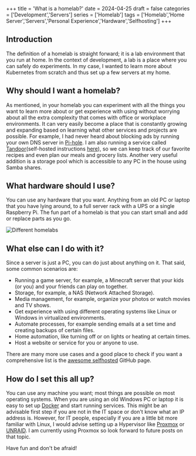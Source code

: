 +++
title = 'What is a homelab?'
date = 2024-04-25
draft = false
categories = ['Development','Servers']
series = ['Homelab']
tags = ['Homelab','Home Server','Servers','Personal Experience','Hardware','Selfhosting']
+++

## Introduction

The definition of a homelab is straight forward; it is a lab environment that you run at home.
In the context of development, a lab is a place where you can safely do experiments.
In my case, I wanted to learn more about Kubernetes from scratch and thus set up a few servers at my home.

## Why should I want a homelab?

As mentioned, in your homelab you can experiment with all the things you want to learn more about or get experience with using without worrying about all the extra complexity that comes with office or workplace environments.
It can very easily become a place that is constantly growing and expanding based on learning what other services and projects are possible.
For example, I had never heard about blocking ads by running your own DNS server in [Pi-hole](https://pi-hole.net/).
I am also running a service called [Tandoor](https://tandoor.dev/)(self-hosted instructions [here](https://docs.tandoor.dev/install/docker/)), so we can keep track of our favorite recipes and even plan our meals and grocery lists.
Another very useful addition is a storage pool which is accessible to any PC in the house using Samba shares.

## What hardware should I use?

You can use any hardware that you want.
Anything from an old PC or laptop that you have lying around, to a full server rack with a UPS or a single Raspberry Pi.
The fun part of a homelab is that you can start small and add or replace parts as you go.

![Different homelabs](/images/what-is-homelab/homelab_hardware.png)

## What else can I do with it?

Since a server is just a PC, you can do just about anything on it.
That said, some common scenarios are:

* Running a game server, for example, a Minecraft server that your kids (or you) and your friends can play on together.
* Storage, for example, a NAS (Network Attached Storage).
* Media management, for example, organize your photos or watch movies and TV shows.
* Get experience with using different operating systems like Linux or Windows in virtualized environments.
* Automate processes, for example sending emails at a set time and creating backups of certain files.
* Home automation, like turning off or on lights or heating at certain times.
* Host a website or service for you or anyone to use.

There are many more use cases and a good place to check if you want a comprehensive list is the [awesome selfhosted](https://github.com/awesome-selfhosted/awesome-selfhosted) GitHub page.

## How do I set this all up?

You can use any machine you want; most things are possible on most operating systems.
When you are using an old Windows PC or laptop it is easy to set up [Docker](https://www.docker.com/) and start running services.
This might be an advisable first step if you are not in the IT space or don't know what an IP address is.
However, for IT people, especially if you are a little bit more familiar with Linux, I would advise setting up a Hypervisor like [Proxmox](https://www.proxmox.com/en/) or [UNRAID](https://unraid.net/).
I am currently using Proxmox so look forward to future posts on that topic.

Have fun and don't be afraid!
